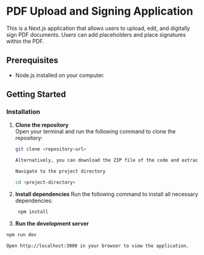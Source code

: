# PDF Upload and Signing Application

This is a Next.js application that allows users to upload, edit, and digitally sign PDF documents. Users can add placeholders and place signatures within the PDF.

## Prerequisites
- Node.js installed on your computer.

## Getting Started

### Installation

1. **Clone the repository**  
   Open your terminal and run the following command to clone the repository:
   ```bash
   git clone <repository-url>

   Alternatively, you can download the ZIP file of the code and extract it to your desired location.

   Navigate to the project directory

   cd <project-directory>

2. **Install dependencies**
   Run the following command to install all necessary dependencies:
   ```bash
    npm install

3. **Run the development server**
```bash
npm run dev

Open http://localhost:3000 in your browser to view the application.